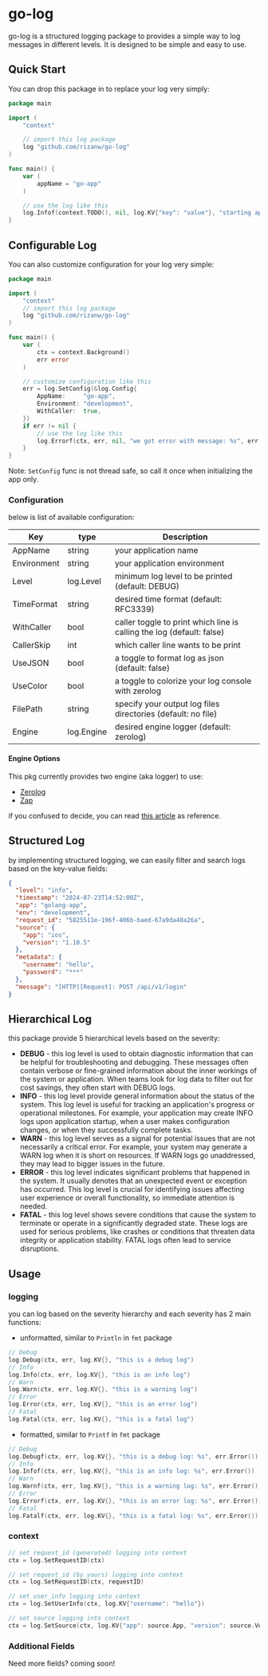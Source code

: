 # go-log

go-log is a structured logging package to provides a simple way to log messages in different levels.
It is designed to be simple and easy to use.

## Quick Start

You can drop this package in to replace your log very simply:

```go
package main

import (
	"context"

	// import this log package
	log "github.com/rizanw/go-log"
)

func main() {
	var (
		appName = "go-app"
	)

	// use the log like this
	log.Infof(context.TODO(), nil, log.KV{"key": "value"}, "starting app %s", appName)
}
```

## Configurable Log

You can also customize configuration for your log very simple:

```go
package main

import (
	"context"
	// import this log package
	log "github.com/rizanw/go-log"
)

func main() {
	var (
		ctx = context.Background()
		err error
	)

	// customize configuration like this
	err = log.SetConfig(&log.Config{
		AppName:     "go-app",
		Environment: "development",
		WithCaller:  true,
	})
	if err != nil {
		// use the log like this
		log.Errorf(ctx, err, nil, "we got error with message: %s", err.Error())
	}
}

```

Note: `SetConfig` func is not thread safe, so call it once when initializing the app only.

### Configuration

below is list of available configuration:

| Key         | type       | Description                                                           |
|-------------|------------|-----------------------------------------------------------------------|
| AppName     | string     | your application name                                                 |
| Environment | string     | your application environment                                          |
| Level       | log.Level  | minimum log level to be printed (default: DEBUG)                      |
| TimeFormat  | string     | desired time format (default: RFC3339)                                |
| WithCaller  | bool       | caller toggle to print which line is calling the log (default: false) |
| CallerSkip  | int        | which caller line wants to be print                                   |
| UseJSON     | bool       | a toggle to format log as json (default: false)                       |
| UseColor    | bool       | a toggle to colorize your log console with zerolog                    |
| FilePath    | string     | specify your output log files directories (default: no file)          |
| Engine      | log.Engine | desired engine logger (default: zerolog)                              |                      

#### Engine Options

This pkg currently provides two engine (aka logger) to use:

- [Zerolog](https://github.com/rs/zerolog)
- [Zap](https://github.com/uber-go/zap)

if you confused to decide, you can
read [this article](https://betterstack.com/community/guides/logging/best-golang-logging-libraries/) as reference.

## Structured Log

by implementing structured logging, we can easily filter and search logs based on the key-value fields:

```json
{
  "level": "info",
  "timestamp": "2024-07-23T14:52:00Z",
  "app": "golang-app",
  "env": "development",
  "request_id": "5825511e-196f-406b-baed-67a9da40a26a",
  "source": {
    "app": "ios",
    "version": "1.10.5"
  },
  "metadata": {
    "username": "hello",
    "password": "***"
  },
  "message": "[HTTP][Request]: POST /api/v1/login"
}
```

## Hierarchical Log

this package provide 5 hierarchical levels based on the severity:

- **DEBUG** - this log level is used to obtain diagnostic information that can be helpful for troubleshooting and
  debugging. These messages often contain verbose or fine-grained information about the inner workings of the system or
  application. When teams look for log data to filter out for cost savings, they often start with DEBUG logs.
- **INFO** - this log level provide general information about the status of the system. This log level is useful for
  tracking an
  application's progress or operational milestones. For example, your application may create INFO logs upon application
  startup, when a user makes configuration changes, or when they successfully complete tasks.
- **WARN** - this log level serves as a signal for potential issues that are not necessarily a critical error. For
  example, your system may generate a WARN log when it is short on resources. If WARN logs go unaddressed, they may lead
  to bigger issues in the future.
- **ERROR** - this log level indicates significant problems that happened in the system. It usually denotes that an
  unexpected event or exception has occurred. This log level is crucial for identifying issues affecting user experience
  or overall functionality, so immediate attention is needed.
- **FATAL** - this log level shows severe conditions that cause the system to terminate or operate in a significantly
  degraded state. These logs are used for serious problems, like crashes or conditions that threaten data integrity or
  application stability. FATAL logs often lead to service disruptions.

## Usage

### logging

you can log based on the severity hierarchy and each severity has 2 main functions:

- unformatted, similar to `Println` in `fmt` package

```go
// Debug
log.Debug(ctx, err, log.KV{}, "this is a debug log")
// Info
log.Info(ctx, err, log.KV{}, "this is an info log")
// Warn
log.Warn(ctx, err, log.KV{}, "this is a warning log")
// Error
log.Error(ctx, err, log.KV{}, "this is an error log")
// Fatal
log.Fatal(ctx, err, log.KV{}, "this is a fatal log")
```

- formatted, similar to `Printf` in `fmt` package

```go
// Debug
log.Debugf(ctx, err, log.KV{}, "this is a debug log: %s", err.Error())
// Info
log.Infof(ctx, err, log.KV{}, "this is an info log: %s", err.Error())
// Warn
log.Warnf(ctx, err, log.KV{}, "this is a warning log: %s", err.Error())
// Error
log.Errorf(ctx, err, log.KV{}, "this is an error log: %s", err.Error())
// Fatal
log.Fatalf(ctx, err, log.KV{}, "this is a fatal log: %s", err.Error())
```

### context

```go
// set request_id (generated) logging into context
ctx = log.SetRequestID(ctx)

// set request_id (by yours) logging into context
ctx = log.SetRequestID(ctx, requestID)
```

```go
// set user_info logging into context
ctx = log.SetUserInfo(ctx, log.KV{"username": "hello"})
```

```go
// set source logging into context
ctx = log.SetSource(ctx, log.KV{"app": source.App, "version": source.Version})
```

### Additional Fields

Need more fields? coming soon!
